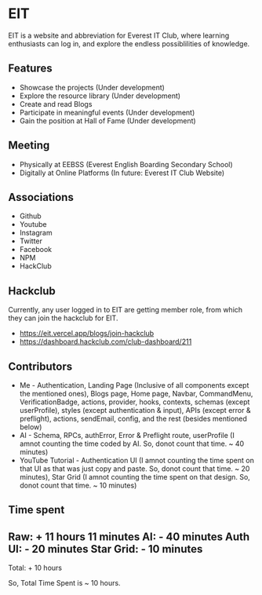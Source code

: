 # EIT

EIT is a website and abbreviation for Everest IT Club, where learning enthusiasts can log in, and explore the endless possiblilities of knowledge.

## Features

- Showcase the projects (Under development)
- Explore the resource library (Under development)
- Create and read Blogs
- Participate in meaningful events (Under development)
- Gain the position at Hall of Fame (Under development)

## Meeting

- Physically at EEBSS (Everest English Boarding Secondary School)
- Digitally at Online Platforms (In future: Everest IT Club Website)

## Associations

- Github
- Youtube
- Instagram
- Twitter
- Facebook
- NPM
- HackClub

## Hackclub

Currently, any user logged in to EIT are getting member role, from which they can join the hackclub for EIT. 

- https://eit.vercel.app/blogs/join-hackclub
- https://dashboard.hackclub.com/club-dashboard/211

## Contributors

- Me - Authentication, Landing Page (Inclusive of all components except the mentioned ones), Blogs page, Home page, Navbar, CommandMenu, VerificationBadge, actions, provider, hooks, contexts, schemas (except userProfile), styles (except authentication & input), APIs (except error & preflight), actions, sendEmail, config, and the rest (besides mentioned below)
- AI - Schema, RPCs, authError, Error & Preflight route, userProfile (I amnot counting the time coded by AI. So, donot count that time. ~ 40 minutes)
- YouTube Tutorial - Authentication UI (I amnot counting the time spent on that UI as that was just copy and paste. So, donot count that time. ~ 20 minutes), Star Grid (I amnot counting the time spent on that design. So, donot count that time. ~ 10 minutes)

## Time spent

Raw:       + 11 hours 11 minutes
AI:        - 40 minutes
Auth UI:   - 20 minutes
Star Grid: - 10 minutes
---------------------------------------------------
Total:     + 10 hours

So, Total Time Spent is ~ 10 hours.